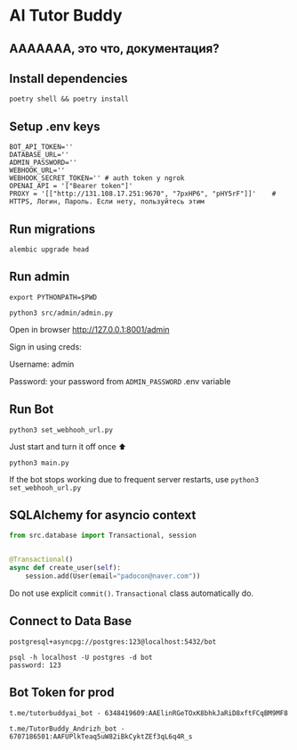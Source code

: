 # AI Tutor Buddy
## ААААААА, это что, документация?
## Install dependencies

```
poetry shell && poetry install
```

## Setup .env keys

```
BOT_API_TOKEN=''
DATABASE_URL=''
ADMIN_PASSWORD=''
WEBHOOK_URL=''
WEBHOOK_SECRET_TOKEN='' # auth token у ngrok
OPENAI_API = '["Bearer token"]'
PROXY = '[["http://131.108.17.251:9670", "7pxHP6", "pHY5rF"]]'    # HTTPS, Логин, Пароль. Если нету, пользуйтесь этим
```

## Run migrations

```
alembic upgrade head
```

## Run admin

```
export PYTHONPATH=$PWD
```

```
python3 src/admin/admin.py
```

Open in browser http://127.0.0.1:8001/admin

Sign in using creds:

Username: admin

Password: your password from `ADMIN_PASSWORD` .env variable

## Run Bot

```
python3 set_webhooh_url.py
```
Just start and turn it off once ⬆️
```
python3 main.py
```

If the bot stops working due to frequent server restarts, use ```python3 set_webhooh_url.py```

## SQLAlchemy for asyncio context

```python
from src.database import Transactional, session


@Transactional()
async def create_user(self):
    session.add(User(email="padocon@naver.com"))
```

Do not use explicit `commit()`. `Transactional` class automatically do.

## Connect to Data Base
```
postgresql+asyncpg://postgres:123@localhost:5432/bot

psql -h localhost -U postgres -d bot
password: 123

```

## Bot Token for prod

```
t.me/tutorbuddyai_bot - 6348419609:AAElinRGeTOxK8bhkJaRiD8xftFCqBM9MF8

t.me/TutorBuddy_Andrizh_bot - 6707186501:AAFUPlkTeaq5uW82iBkCyktZEf3qL6q4R_s
```